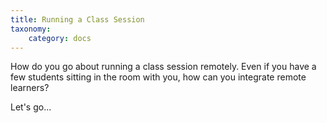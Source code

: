 ```yaml
---
title: Running a Class Session
taxonomy:
    category: docs
---
```


How do you go about running a class session remotely. Even if you have a few students sitting in the room with you, how can you integrate remote learners?

Let's go...
